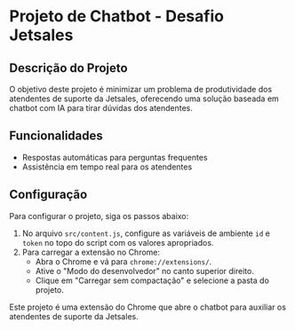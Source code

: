 # Projeto de Chatbot - Desafio Jetsales

## Descrição do Projeto
O objetivo deste projeto é minimizar um problema de produtividade dos atendentes de suporte da Jetsales, oferecendo uma solução baseada em chatbot com IA para tirar dúvidas dos atendentes.

## Funcionalidades
- Respostas automáticas para perguntas frequentes
- Assistência em tempo real para os atendentes

## Configuração
Para configurar o projeto, siga os passos abaixo:

1. No arquivo `src/content.js`, configure as variáveis de ambiente `id` e `token` no topo do script com os valores apropriados.
2. Para carregar a extensão no Chrome:
    - Abra o Chrome e vá para `chrome://extensions/`.
    - Ative o "Modo do desenvolvedor" no canto superior direito.
    - Clique em "Carregar sem compactação" e selecione a pasta do projeto.

Este projeto é uma extensão do Chrome que abre o chatbot para auxiliar os atendentes de suporte da Jetsales.